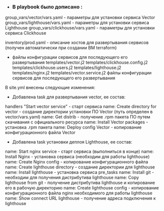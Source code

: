 - ### В playbook было дописано :  

group_vars/vector/vars.yaml - параметры для установки сервиса Vector 
group_vars/lighthouse/vars.yaml - параметры для установки сервиса Lighthouse 
group_vars/clickhouse/vars.yaml - параметры для установки сервиса Clickhouse

inventory/prod.yaml - описание хостов для развертывания сервисов (получен автоматически при создании ВМ terraform)

- файлы конфигурации сервисов для последующего его развертывания
templates/vector.j2 
templates/clickhouse.config.j2 
templates/clickhouse.users.j2 
templates/lighthouse.j2 
templates/nginx.j2 
templates/vector.service.j2  файлы конфигурации сервисов для последующего его развертывания

В site.yml внесены следующие изменения:

- Добавлена task для развертывания vector, ее состав:

handlers "Start vector service" - старт сервиса 
name: Create directory for vector - создание директории установки ПО Vector (путь определен в vector/vars.yaml)
name: Get distrib - получение .rpm пакета ПО путем скачивания с официального ресурса
name: Install Vector packages - установка .rpm пакета
name: Deploy config Vector - копирование конфигурационного файла Vector

- Добавлена task установки деплоя Lighthouse, ее состав:

name: Start nginx service - старт сервиса (выполниться в конце)
name: Install Nginx - установка сервиса (необходим для работы lighthouse)
name: Create Nginx config - копирование конфигурационного файла
name: Create lighthouse directory - создание директории для lighthouse
name: Install lighthouse - установка сервиса
pre_tasks name: Install git - необходим для получения дистрибутива lighthouse
name: Copy lighthouse from git - получение дистрибутива lighthouse и копирование его в рабочую директорию
name: Create lighthouse config - копирование конфигурационного файла nginx необходимого для работы lighthouse
name: Show connect URL lighthouse - получение адреса подключения к lighthouse